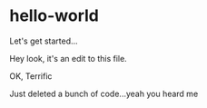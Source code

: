 # hello-world
Let's get started...

Hey look, it's an edit to this file.  

OK, Terrific

Just deleted a bunch of code...yeah you heard me
